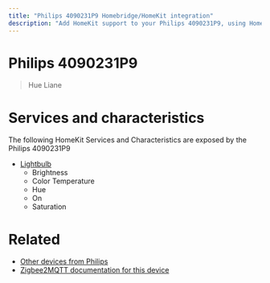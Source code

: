 ```yaml
---
title: "Philips 4090231P9 Homebridge/HomeKit integration"
description: "Add HomeKit support to your Philips 4090231P9, using Homebridge, Zigbee2MQTT and homebridge-z2m."
---
```

<!---
This file has been GENERATED using src/docgen/docgen.ts
DO NOT EDIT THIS FILE MANUALLY!
-->
# Philips 4090231P9
> Hue Liane


# Services and characteristics
The following HomeKit Services and Characteristics are exposed by
the Philips 4090231P9

* [Lightbulb](../../light.md)
  * Brightness
  * Color Temperature
  * Hue
  * On
  * Saturation


# Related
* [Other devices from Philips](../index.md#philips)
* [Zigbee2MQTT documentation for this device](https://www.zigbee2mqtt.io/devices/4090231P9.html)
